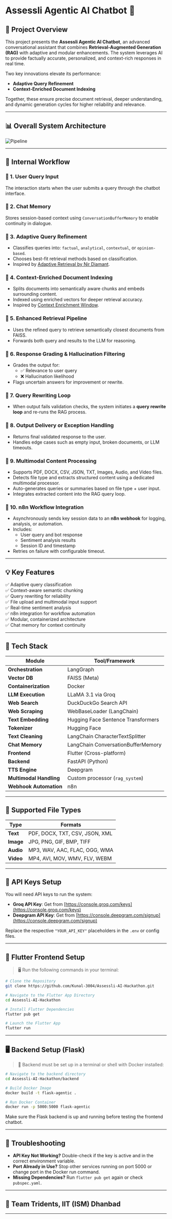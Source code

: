 # Assessli Agentic AI Chatbot 🤖

## 🚀 Project Overview

This project presents the **Assessli Agentic AI Chatbot**, an advanced conversational assistant that combines **Retrieval-Augmented Generation (RAG)** with adaptive and modular enhancements. The system leverages AI to provide factually accurate, personalized, and context-rich responses in real time.

Two key innovations elevate its performance:
- **Adaptive Query Refinement**
- **Context-Enriched Document Indexing**

Together, these ensure precise document retrieval, deeper understanding, and dynamic generation cycles for higher reliability and relevance.

---

## 📊 Overall System Architecture

![Pipeline](pipeline.jpg)

---

## 🧠 Internal Workflow

### 🔹 1. **User Query Input**
The interaction starts when the user submits a query through the chatbot interface.

### 🔹 2. **Chat Memory**
Stores session-based context using `ConversationBufferMemory` to enable continuity in dialogue.

### 🔹 3. **Adaptive Query Refinement**
- Classifies queries into: `factual`, `analytical`, `contextual`, or `opinion-based`.
- Chooses best-fit retrieval methods based on classification.
- Inspired by [Adaptive Retrieval by Nir Diamant](https://github.com/NirDiamant/RAG_Techniques/blob/main/all_rag_techniques/adaptive_retrieval.ipynb).

### 🔹 4. **Context-Enriched Document Indexing**
- Splits documents into semantically aware chunks and embeds surrounding content.
- Indexed using enriched vectors for deeper retrieval accuracy.
- Inspired by [Context Enrichment Window](https://github.com/NirDiamant/RAG_Techniques/blob/main/all_rag_techniques/context_enrichment_window_around_chunk.ipynb).

### 🔹 5. **Enhanced Retrieval Pipeline**
- Uses the refined query to retrieve semantically closest documents from FAISS.
- Forwards both query and results to the LLM for reasoning.

### 🔹 6. **Response Grading & Hallucination Filtering**
- Grades the output for:
  - ✅ Relevance to user query
  - ❌ Hallucination likelihood
- Flags uncertain answers for improvement or rewrite.

### 🔹 7. **Query Rewriting Loop**
- When output fails validation checks, the system initiates a **query rewrite loop** and re-runs the RAG process.

### 🔹 8. **Output Delivery or Exception Handling**
- Returns final validated response to the user.
- Handles edge cases such as empty input, broken documents, or LLM timeouts.

### 🔹 9. **Multimodal Content Processing**
- Supports PDF, DOCX, CSV, JSON, TXT, Images, Audio, and Video files.
- Detects file type and extracts structured content using a dedicated multimodal processor.
- Auto-generates queries or summaries based on file type + user input.
- Integrates extracted content into the RAG query loop.

### 🔹 10. **n8n Workflow Integration**
- Asynchronously sends key session data to an **n8n webhook** for logging, analysis, or automation.
- Includes:
  - User query and bot response
  - Sentiment analysis results
  - Session ID and timestamp
- Retries on failure with configurable timeout.

---

## 💡 Key Features

✅ Adaptive query classification  
✅ Context-aware semantic chunking  
✅ Query rewriting for reliability  
✅ File upload and multimodal input support  
✅ Real-time sentiment analysis  
✅ n8n integration for workflow automation  
✅ Modular, containerized architecture  
✅ Chat memory for context continuity

---

## 🧰 Tech Stack

| Module               | Tool/Framework                           |
|----------------------|------------------------------------------|
| **Orchestration**    | LangGraph                                |
| **Vector DB**        | FAISS (Meta)                             |
| **Containerization** | Docker                                   |
| **LLM Execution**    | LLaMA 3.1 via Groq                       |
| **Web Search**       | DuckDuckGo Search API                    |
| **Web Scraping**     | WebBaseLoader (LangChain)                |
| **Text Embedding**   | Hugging Face Sentence Transformers       |
| **Tokenizer**        | Hugging Face                             |
| **Text Cleaning**    | LangChain CharacterTextSplitter          |
| **Chat Memory**      | LangChain ConversationBufferMemory       |
| **Frontend**         | Flutter (Cross-platform)                 |
| **Backend**          | FastAPI (Python)                           |
| **TTS Engine**       | Deepgram                                 |
| **Multimodal Handling** | Custom processor (`rag_system`)      |
| **Webhook Automation** | n8n                                     |

---

## 📁 Supported File Types

| Type     | Formats                                          |
|----------|--------------------------------------------------|
| **Text** | PDF, DOCX, TXT, CSV, JSON, XML                   |
| **Image**| JPG, PNG, GIF, BMP, TIFF                         |
| **Audio**| MP3, WAV, AAC, FLAC, OGG, WMA                    |
| **Video**| MP4, AVI, MOV, WMV, FLV, WEBM                    |

---

## 🔐 API Keys Setup

You will need API keys to run the system:

- **Groq API Key**: Get from [https://console.groq.com/keys](https://console.groq.com/keys)  
- **Deepgram API Key**: Get from [https://console.deepgram.com/signup](https://console.deepgram.com/signup)  

Replace the respective `"YOUR_API_KEY"` placeholders in the `.env` or config files.

---

## 📱 Flutter Frontend Setup

> 🖥️ Run the following commands in your terminal:

```bash
# Clone the Repository
git clone https://github.com/Kunal-3004/Assessli-AI-Hackathon.git

# Navigate to the Flutter App Directory
cd Assessli-AI-Hackathon

# Install Flutter Dependencies
flutter pub get

# Launch the Flutter App
flutter run
```

---

## 🖥️ Backend Setup (Flask)

> 🧪 Backend must be set up in a terminal or shell with Docker installed:

```bash
# Navigate to the backend directory
cd Assessli-AI-Hackathon/backend

# Build Docker Image
docker build -t flask-agentic .

# Run Docker Container
docker run -p 5000:5000 flask-agentic
```

Make sure the Flask backend is up and running before testing the frontend chatbot.

---

## 🧪 Troubleshooting

- **API Key Not Working?** Double-check if the key is active and in the correct environment variable.
- **Port Already in Use?** Stop other services running on port 5000 or change port in the Docker run command.
- **Missing Dependencies?** Run `flutter pub get` again or check `pubspec.yaml`.

---

## 👥 Team Tridents, IIT (ISM) Dhanbad

---
